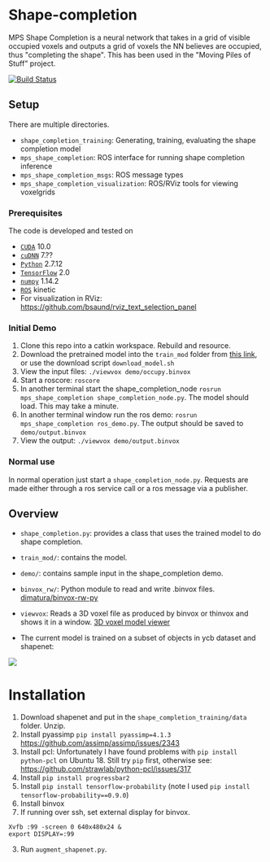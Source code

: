 # Shape-completion

MPS Shape Completion is a neural network that takes in a grid of visible occupied voxels and outputs a grid of voxels the NN believes are occupied, thus "completing the shape". 
This has been used in the "Moving Piles of Stuff" project.

[![Build Status](https://travis-ci.com/UM-ARM-Lab/mps_shape_completion.svg?branch=master)](https://travis-ci.com/UM-ARM-Lab/mps_shape_completion)

## Setup

There are multiple directories.
 - `shape_completion_training`: Generating, training, evaluating the shape completion model
 - `mps_shape_completion`: ROS interface for running shape completion inference
 - `mps_shape_completion_msgs`: ROS message types
 - `mps_shape_completion_visualization`: ROS/RViz tools for viewing voxelgrids

### Prerequisites
The code is developed and tested on
- [`CUDA`](https://developer.nvidia.com/cuda-toolkit) 10.0 
- [`cuDNN`](https://developer.nvidia.com/rdp/cudnn-archive) 7.??
- [`Python`](https://www.python.org) 2.7.12
- [`TensorFlow`](https://github.com/tensorflow/tensorflow) 2.0
- [`numpy`](http://www.numpy.org/) 1.14.2
- [`ROS`](http://wiki.ros.org/kinetic) kinetic
- For visualization in RViz: https://github.com/bsaund/rviz_text_selection_panel

### Initial Demo

1. Clone this repo into a catkin workspace. Rebuild and resource.
2. Download the pretrained model into the `train_mod` folder from [this link](https://drive.google.com/file/d/1Kmij09eHVE3ab5s7Vnp-fI-qOCLei4u0/view?usp=sharing), or use the download script `download_model.sh`
2. View the input files: `./viewvox demo/occupy.binvox`
3. Start a roscore: `roscore`
4. In another terminal start the shape_completion_node `rosrun mps_shape_completion shape_completion_node.py`.
The model should load. This may take a minute.
5. In another terminal window run the ros demo: `rosrun mps_shape_completion ros_demo.py`.
The output should be saved to `demo/output.binvox`
6. View the output: `./viewvox demo/output.binvox`

### Normal use
In normal operation just start a `shape_completion_node.py`. Requests are made either through a ros service call or a ros message via a publisher.

## Overview
- `shape_completion.py`: provides a class that uses the trained model to do shape completion.
- `train_mod/`: contains the model.
- `demo/`: contains sample input in the shape_completion demo. 
- `binvox_rw/`: Python module to read and write .binvox files. [dimatura/binvox-rw-py](https://github.com/dimatura/binvox-rw-py)
- `viewvox`: Reads a 3D voxel file as produced by binvox or thinvox and shows it in a window. [3D voxel model viewer](http://www.patrickmin.com/viewvox/)

- The current model is trained on a subset of objects in ycb dataset and shapenet:

![](https://github.com/UM-ARM-Lab/Shape-completion/blob/master/train_mod/training_set.png)


# Installation
1. Download shapenet and put in the `shape_completion_training/data` folder. Unzip.
2. Install pyassimp `pip install pyassimp=4.1.3`
     https://github.com/assimp/assimp/issues/2343
3. Install pcl: Unfortunately I have found problems with `pip install python-pcl` on Ubuntu 18. Still try `pip` first, otherwise see: https://github.com/strawlab/python-pcl/issues/317
3. Install `pip install progressbar2`
3. Install `pip install tensorflow-probability` (note I used `pip install tensorflow-probability==0.9.0`)
3. Install binvox
4. If running over ssh, set external display for binvox.
``` 
Xvfb :99 -screen 0 640x480x24 &
export DISPLAY=:99
```

3. Run `augment_shapenet.py`.

